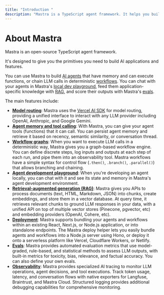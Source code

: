 ```yaml
---
title: "Introduction "
description: "Mastra is a TypeScript agent framework. It helps you build AI applications and features quickly. It gives you the set of primitives you need: workflows, agents, RAG, integrations, syncs and evals."
---
```


# About Mastra

Mastra is an open-source TypeScript agent framework.

It's designed to give you the primitives you need to build AI applications and features.

You can use Mastra to build [AI agents](/docs/agents/overview.md) that have memory and can execute functions, or chain LLM calls in deterministic [workflows](/docs/workflows/overview.md). You can chat with your agents in Mastra's [local dev playground](/docs/server-db/local-dev-playground.md), feed them application-specific knowledge with [RAG](/docs/rag/overview.md), and score their outputs with Mastra's [evals](/docs/evals/overview.md).

The main features include:

- **[Model routing](https://sdk.vercel.ai/docs/introduction)**: Mastra uses the [Vercel AI SDK](https://sdk.vercel.ai/docs/introduction) for model routing, providing a unified interface to interact with any LLM provider including OpenAI, Anthropic, and Google Gemini.
- **[Agent memory and tool calling](/docs/agents/agent-memory.md)**: With Mastra, you can give your agent tools (functions) that it can call. You can persist agent memory and retrieve it based on recency, semantic similarity, or conversation thread.
- **[Workflow graphs](/docs/workflows/overview.md)**: When you want to execute LLM calls in a deterministic way, Mastra gives you a graph-based workflow engine. You can define discrete steps, log inputs and outputs at each step of each run, and pipe them into an observability tool. Mastra workflows have a simple syntax for control flow (`.then()`, `.branch()`, `.parallel()`) that allows branching and chaining.
- **[Agent development playground](/docs/server-db/local-dev-playground.md)**: When you're developing an agent locally, you can chat with it and see its state and memory in Mastra's agent development environment.
- **[Retrieval-augmented generation (RAG)](/docs/rag/overview.md)**: Mastra gives you APIs to process documents (text, HTML, Markdown, JSON) into chunks, create embeddings, and store them in a vector database. At query time, it retrieves relevant chunks to ground LLM responses in your data, with a unified API on top of multiple vector stores (Pinecone, pgvector, etc) and embedding providers (OpenAI, Cohere, etc).
- **[Deployment](/docs/deployment/deployment.md)**: Mastra supports bundling your agents and workflows within an existing React, Next.js, or Node.js application, or into standalone endpoints. The Mastra deploy helper lets you easily bundle agents and workflows into a Node.js server using Hono, or deploy it onto a serverless platform like Vercel, Cloudflare Workers, or Netlify.
- **[Evals](/docs/evals/overview.md)**: Mastra provides automated evaluation metrics that use model-graded, rule-based, and statistical methods to assess LLM outputs, with built-in metrics for toxicity, bias, relevance, and factual accuracy. You can also define your own evals.
- **[Observability](/docs/observability/overview.md)**: Mastra provides specialized AI tracing to monitor LLM operations, agent decisions, and tool executions. Track token usage, latency, and conversation flows with native exporters for Langfuse, Braintrust, and Mastra Cloud. Structured logging provides additional debugging capabilities for comprehensive monitoring.
